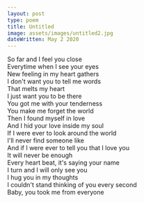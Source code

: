 ```yaml
---
layout: post
type: poem
title: Untitled
image: assets/images/untitled2.jpg
dateWritten: May 2 2020
---
```


So far and I feel you close  
Everytime when I see your eyes  
New feeling in my heart gathers  
I don't want you to tell me words   
That melts my heart  
I just want you to be there  
You got me with your tenderness  
You make me forget the world  
Then I found myself in love  
And I hid your love inside my soul  
If I were ever to look around the world  
I'll never find someone like  
And if I were ever to tell you that I love you  
It will never be enough  
Every heart beat, it's saying your name  
I turn and I will only see you  
I hug you in my thoughts  
I couldn't stand thinking of you every second  
Baby, you took me from everyone  